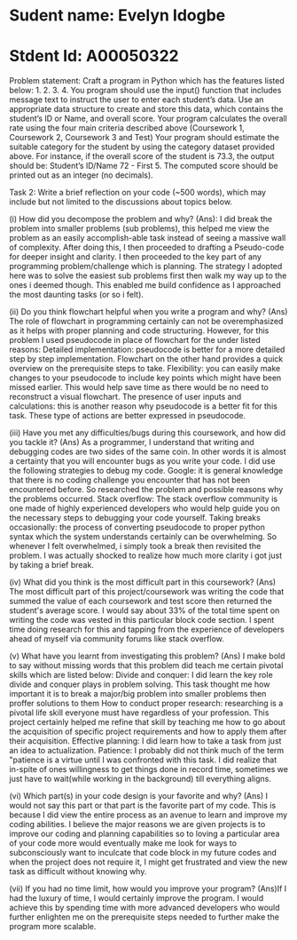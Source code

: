 # Sudent name: Evelyn Idogbe 
# Stdent Id: A00050322

Problem statement: Craft a program in Python which has the features listed below: 1. 2. 3. 4. You program should use the input() function that includes message text to instruct the user to enter each student’s data. Use an appropriate data structure to create and store this data, which contains the student’s ID or Name, and overall score. Your program calculates the overall rate using the four main criteria described above (Coursework 1, Coursework 2, Coursework 3 and Test) Your program should estimate the suitable category for the student by using the category dataset provided above. For instance, if the overall score of the student is 73.3, the output should be: Student’s ID/Name 72 - First 5. The computed score should be printed out as an integer (no decimals).

Task 2: Write a brief reflection on your code (~500 words), which may include but not limited to the discussions about topics below.

(i) How did you decompose the problem and why? (Ans): I did break the problem into smaller problems (sub problems), this helped me view the problem as an easily accomplish-able task instead of seeing a massive wall of complexity. After doing this, I then proceeded to drafting a Pseudo-code for deeper insight and clarity. I then proceeded to the key part of any programming problem/challenge which is planning. The strategy I adopted here was to solve the easiest sub problems first then walk my way up to the ones i deemed though. This enabled me build confidence as I approached the most daunting tasks (or so i felt).

(ii) Do you think flowchart helpful when you write a program and why? (Ans) The role of flowchart in programming certainly can not be overemphasized as it helps with proper planning and code structuring. However, for this problem I used pseudocode in place of flowchart for the under listed reasons: Detailed implementation: pseudocode is better for a more detailed step by step implementation. Flowchart on the other hand provides a quick overview on the prerequisite steps to take. Flexibility: you can easily make changes to your pseudocode to include key points which might have been missed earlier. This would help save time as there would be no need to reconstruct a visual flowchart.
The presence of user inputs and calculations: this is another reason why pseudocode is a better fit for this task. These type of actions are better expressed in pseudocode.

(iii) Have you met any difficulties/bugs during this coursework, and how did you tackle it? (Ans) As a programmer, I understand that writing and debugging codes are two sides of the same coin. In other words it is almost a certainty that you will encounter bugs as you write your code. I did use the following strategies to debug my code.
Google: it is general knowledge that there is no coding challenge you encounter that has not been encountered before. So researched the problem and possible reasons why the problems occurred.
Stack overflow: The stack overflow community is one made of highly experienced developers who would help guide you on the necessary steps to debugging your code yourself. Taking breaks occasionally: the process of converting pseudocode to proper python syntax which the system understands certainly can be overwhelming. So whenever I felt overwhelmed, i simply took a break then revisited the problem. I was actually shocked to realize how much more clarity i got just by taking a brief break.

(iv) What did you think is the most difficult part in this coursework? (Ans) The most difficult part of this project/coursework was writing the code that summed the value of each coursework and test score then returned the student's average score. I would say about 33% of the total time spent on writing the code was vested in this particular block code section. I spent time doing research for this and tapping from the experience of developers ahead of myself via community forums like stack overflow.

(v) What have you learnt from investigating this problem? (Ans) I make bold to say without missing words that this problem did teach me certain pivotal skills which are listed below: Divide and conquer: I did learn the key role divide and conquer plays in problem solving. This task thought me how important it is to break a major/big problem into smaller problems then proffer solutions to them
How to conduct proper research: researching is a pivotal life skill everyone must have regardless of your profession. This project certainly helped me refine that skill by teaching me how to go about the acquisition of specific project requirements and how to apply them after their acquisition.
Effective planning: I did learn how to take a task from just an idea to actualization.
Patience: I probably did not think much of the term "patience is a virtue until I was confronted with this task. I did realize that in-spite of ones willingness to get things done in record time, sometimes we just have to wait(while working in the background) till everything aligns.

(vi) Which part(s) in your code design is your favorite and why? (Ans) I would not say this part or that part is the favorite part of my code. This is because I did view the entire process as an avenue to learn and improve my coding abilities. I believe the major reasons we are given projects is to improve our coding and planning capabilities so to loving a particular area of your code more would eventually make me look for ways to subconsciously want to inculcate that code block in my future codes and when the project does not require it, I might get frustrated and view the new task as difficult without knowing why.

(vii) If you had no time limit, how would you improve your program? (Ans)If I had the luxury of time, I would certainly improve the program. I would achieve this by spending time with more advanced developers who would further enlighten me on the prerequisite steps needed to further make the program more scalable.
